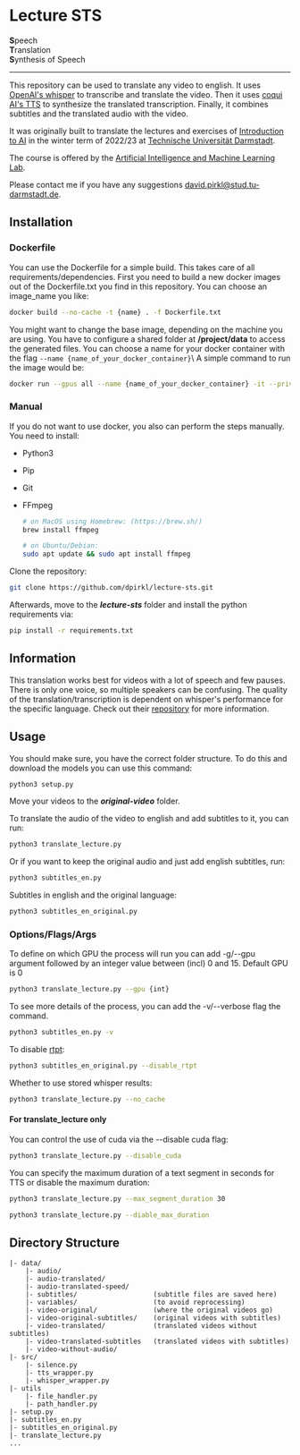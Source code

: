 # Lecture STS

**S**peech\
**T**ranslation\
**S**ynthesis of Speech

---

This repository can be used to translate any video to english. It uses [OpenAI's whisper](https://github.com/openai/whisper) to transcribe and translate the video. Then it uses [coqui AI's TTS](https://github.com/coqui-ai/TTS) to synthesize the translated transcription. Finally, it combines subtitles and the translated audio with the video.

It was originally built to translate the lectures and exercises of [Introduction to AI](https://www.tucan.tu-darmstadt.de/scripts/mgrqispi.dll?APPNAME=CampusNet&PRGNAME=COURSEDETAILS&ARGUMENTS=-N000000000000001,-N000662,-N0,-N382005038576888,-N382005038510889,-N0,-N0,-N0) in the winter term of 2022/23 at [Technische Universität Darmstadt](https://www.tu-darmstadt.de/).

The course is offered by the [Artificial Intelligence and Machine Learning Lab](https://ml-research.github.io/).

Please contact me if you have any suggestions [david.pirkl@stud.tu-darmstadt.de](mailto:david.pirkl@stud.tu-darmstadt.de).

## Installation

### Dockerfile

You can use the Dockerfile for a simple build. This takes care of all requirements/dependencies. First you need to build a new docker images out of the Dockerfile.txt you find in this repository. You can choose an image_name you like:

```bash
docker build --no-cache -t {name} . -f Dockerfile.txt
```
You might want to change the base image, depending on the machine you are using. You have to configure a shared folder at **/project/data** to access the generated files. You can choose a name for your docker container with the flag ``--name {name_of_your_docker_container}``\ 
A simple command to run the image would be:

```bash
docker run --gpus all --name {name_of_your_docker_container} -it --privileged -v local_dir:/project/data {image_name} 
```

### Manual

If you do not want to use docker, you also can perform the steps manually. You need to install:

- Python3
- Pip
- Git
- FFmpeg

  ```bash
  # on MacOS using Homebrew: (https://brew.sh/)
  brew install ffmpeg

  # on Ubuntu/Debian:
  sudo apt update && sudo apt install ffmpeg
  ```

Clone the repository:

```bash
git clone https://github.com/dpirkl/lecture-sts.git
```

Afterwards, move to the **_lecture-sts_** folder and install the python requirements via:

```bash
pip install -r requirements.txt
```

## Information

This translation works best for videos with a lot of speech and few pauses. There is only one voice, so multiple speakers can be confusing. The quality of the translation/transcription is dependent on whisper's performance for the specific language. Check out their [repository](https://github.com/openai/whisper) for more information.

## Usage

You should make sure, you have the correct folder structure. To do this and download the models you can use this command:

```bash
python3 setup.py
```

Move your videos to the **_original-video_** folder.

To translate the audio of the video to english and add subtitles to it, you can run:

```bash
python3 translate_lecture.py
```

Or if you want to keep the original audio and just add english subtitles, run:

```bash
python3 subtitles_en.py
```

Subtitles in english and the original language:

```bash
python3 subtitles_en_original.py
```

### Options/Flags/Args

To define on which GPU the process will run you can add -g/--gpu argument followed by an integer value between (incl) 0 and 15.
Default GPU is 0

```bash
python3 translate_lecture.py --gpu {int}
```

To see more details of the process, you can add the -v/--verbose flag the command.

```bash
python3 subtitles_en.py -v
```

To disable [rtpt](https://github.com/ml-research/rtpt):

```bash
python3 subtitles_en_original.py --disable_rtpt
```

Whether to use stored whisper results:

```bash
python3 translate_lecture.py --no_cache
```

#### For translate_lecture only

You can control the use of cuda via the --disable cuda flag:

```bash
python3 translate_lecture.py --disable_cuda
```

You can specify the maximum duration of a text segment in seconds for TTS or disable the maximum duration:

```bash
python3 translate_lecture.py --max_segment_duration 30

python3 translate_lecture.py --diable_max_duration
```

## Directory Structure

```
|- data/
    |- audio/
    |- audio-translated/
    |- audio-translated-speed/
    |- subtitles/                   (subtitle files are saved here)
    |- variables/                   (to avoid reprocessing)
    |- video-original/              (where the original videos go)
    |- video-original-subtitles/    (original videos with subtitles)
    |- video-translated/            (translated videos without subtitles)
    |- video-translated-subtitles   (translated videos with subtitles)
    |- video-without-audio/
|- src/
    |- silence.py
    |- tts_wrapper.py
    |- whisper_wrapper.py
|- utils
    |- file_handler.py
    |- path_handler.py
|- setup.py
|- subtitles_en.py
|- subtitles_en_original.py
|- translate_lecture.py
...
```
